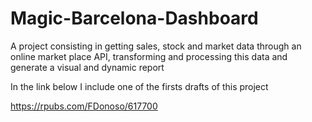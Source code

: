# Magic-Barcelona-Dashboard
A project consisting in getting sales, stock and market data through an online market place API, transforming and processing this data and generate a visual and dynamic report

In the link below I include one of the firsts drafts of this project

https://rpubs.com/FDonoso/617700
